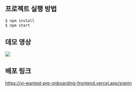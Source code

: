 ## 프로젝트 실행 방법

```bash
$ npm install
$ npm start
```

## 데모 영상
<img src="![demo](https://user-images.githubusercontent.com/95585314/232189058-37c0604b-80f1-457b-96da-7666f43e73a4.gif)" />

## 배포 링크
https://yj-wanted-pre-onboarding-frontend.vercel.app/signin
